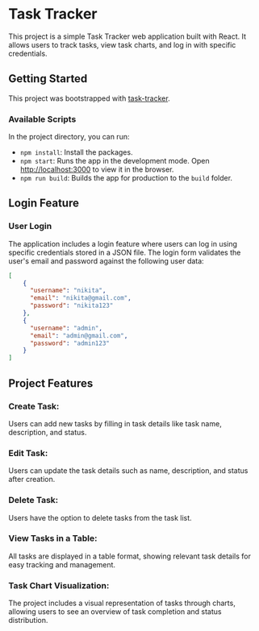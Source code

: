 # Task Tracker

This project is a simple Task Tracker web application built with React. It allows users to track tasks, view task charts, and log in with specific credentials.

## Getting Started

This project was bootstrapped with [task-tracker](https://github.com/nikita024/task-tracker).

### Available Scripts

In the project directory, you can run:

- `npm install`: Install the packages.
- `npm start`: Runs the app in the development mode. Open [http://localhost:3000](http://localhost:3000) to view it in the browser.
- `npm run build`: Builds the app for production to the `build` folder.

## Login Feature

### User Login

The application includes a login feature where users can log in using specific credentials stored in a JSON file. The login form validates the user's email and password against the following user data:

```json
[
    {
      "username": "nikita",
      "email": "nikita@gmail.com",
      "password": "nikita123"
    },
    {
      "username": "admin",
      "email": "admin@gmail.com",
      "password": "admin123"
    }
]
```

## Project Features

### Create Task:
Users can add new tasks by filling in task details like task name, description, and status.

### Edit Task:
Users can update the task details such as name, description, and status after creation.

### Delete Task:
Users have the option to delete tasks from the task list.

### View Tasks in a Table:
All tasks are displayed in a table format, showing relevant task details for easy tracking and management.

### Task Chart Visualization:
The project includes a visual representation of tasks through charts, allowing users to see an overview of task completion and status distribution.




